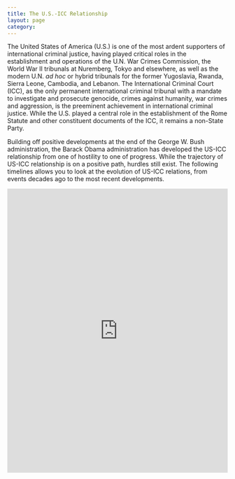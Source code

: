```yaml
---
title: The U.S.-ICC Relationship
layout: page
category:
---
```


The United States of America (U.S.) is one of the most ardent supporters of international criminal justice, having played critical roles in the establishment and operations of the U.N. War Crimes Commission, the World War II tribunals at Nuremberg, Tokyo and elsewhere, as well as the modern U.N. *ad hoc* or hybrid tribunals for the former Yugoslavia, Rwanda, Sierra Leone, Cambodia, and Lebanon. The International Criminal Court (ICC), as the only permanent international criminal tribunal with a mandate to investigate and prosecute genocide, crimes against humanity, war crimes and aggression, is the preeminent achievement in international criminal justice. While the U.S. played a central role in the establishment of the Rome Statute and other constituent documents of the ICC, it remains a non-State Party.

Building off positive developments at the end of the George W. Bush administration, the Barack Obama administration has developed the US-ICC relationship from one of hostility to one of progress. While the trajectory of US-ICC relationship is on a positive path, hurdles still exist. The following timelines allows you to look at the evolution of US-ICC relations, from events decades ago to the most recent developments.

<iframe src='http://cdn.knightlab.com/libs/timeline/latest/embed/index.html?source=0AtZ5yV_Pso2idDZQRXNfUzQxd3JTQzhhMXg5UEpVYmc&font=Bevan-PotanoSans&maptype=toner&lang=en&height=650' width='100%' height='650' frameborder='0'></iframe>
